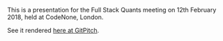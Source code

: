 This is a presentation for the Full Stack Quants meeting on 12th February 2018,
held at CodeNone, London.

See it rendered [here at GitPitch](https://gitpitch.com/robert-hardy/fsq_20180212_agile_data_science/master).
